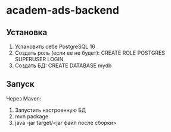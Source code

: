 # academ-ads-backend
## Установка
1. Установить себе PostgreSQL 16
2. Создать роль (если ее не будет): CREATE ROLE POSTGRES SUPERUSER LOGIN
3. Создать БД: CREATE DATABASE mydb
## Запуск
Через Maven:
1. Запустить настроенную БД
2. mvn package
3. java -jar target/<jar файл после сборки>

